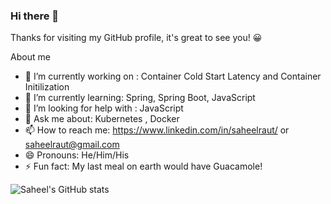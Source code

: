 ### Hi there 👋


Thanks for visiting my GitHub profile, it's great to see you! 😀

About me

- 🔭 I’m currently working on : Container Cold Start Latency and Container Initilization
- 🌱 I’m currently learning: Spring, Spring Boot, JavaScript
- 🤔 I’m looking for help with : JavaScript
- 💬 Ask me about: Kubernetes , Docker
- 📫 How to reach me: https://www.linkedin.com/in/saheelraut/ or saheelraut@gmail.com
- 😄 Pronouns: He/Him/His
- ⚡ Fun fact: My last meal on earth would have Guacamole!


![Saheel's GitHub stats](https://github-readme-stats.vercel.app/api?username=saheelraut&show_icons=true&theme=radical&count_private=true&show_icons=true)


